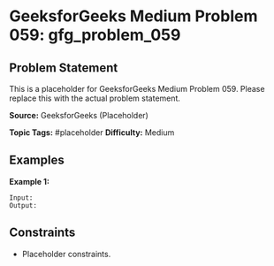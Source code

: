 # GeeksforGeeks Medium Problem 059: gfg_problem_059

## Problem Statement

This is a placeholder for GeeksforGeeks Medium Problem 059.
Please replace this with the actual problem statement.

**Source:** GeeksforGeeks (Placeholder)

**Topic Tags:** #placeholder
**Difficulty:** Medium

## Examples

**Example 1:**

```
Input:
Output:
```

## Constraints

- Placeholder constraints.
